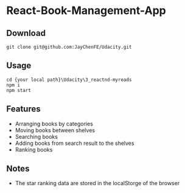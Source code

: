# React-Book-Management-App

## Download

```git
git clone git@github.com:JayChenFE/Udacity.git
```

## Usage

```git
cd {your local path}\Udacity\3_reactnd-myreads
npm i
npm start
```

## Features

- Arranging books by categories
- Moving books between shelves
- Searching books
- Adding books from search result to the shelves
- Ranking  books

## Notes

- The star ranking data are stored in the localStorge of the browser
